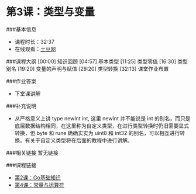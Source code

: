 第3课：类型与变量
==========================

###基本信息
- 课程时长：32:37
- 在线观看：[土豆网](http://www.tudou.com/programs/view/BTCIl3pJq1E/)

###课程大纲
	[00:00] 知识回顾
	[04:57] 基本类型
	[11:25] 类型零值
	[16:30] 类型别名
	[19:20] 变量的声明与赋值
	[29:20] 类型转换
	[32:13] 课堂作业布置
	
###作业答案
- 下堂课讲解

###补充说明
- 从严格意义上讲 type newInt int, 这里 newInt 并不能说是 int 的别名，而只是底层数据结构相同，在这里称为自定义类型，在进行类型转换时仍旧需要显式转换，但 byte 和 rune 确确实实为 uint8 和 int32 的别名，可以相互进行转换。有关于自定义类型将在后面的教程中进行讲解。

###相关链接
暂无链接

###课程链接
- [第2课：Go基础知识](../lecture2/lecture2.md)
- [第4课：常量与运算符](../lecture4/lecture4.md)